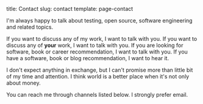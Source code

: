 title: Contact
slug: contact
template: page-contact

I'm always happy to talk about testing, open source, software engineering and related topics.

If you want to discuss any of my work, I want to talk with you.
If you want to discuss any of **your** work, I want to talk with you.
If you are looking for software, book or career recommendation, I want to talk with you.
If you have a software, book or blog recommendation, I want to hear it.

I don't expect anything in exchange, but I can't promise more than little bit of my time and attention. I think world is a better place when it's not only about money.

You can reach me through channels listed below. I strongly prefer email.
